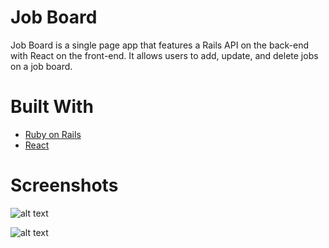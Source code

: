 # Job Board

Job Board is a single page app that features a Rails API on the back-end with React on the front-end. It allows users to add, update, and delete jobs on a job board.

# Built With

  * [Ruby on Rails](http://rubyonrails.org/)
  * [React](https://facebook.github.io/react/)

# Screenshots

![alt text](https://preview.ibb.co/kRN8mv/Screen_Shot_2017_09_06_at_10_43_40_PM.png)

![alt text](https://preview.ibb.co/mMauRv/Screen_Shot_2017_09_06_at_10_50_35_PM.png)
